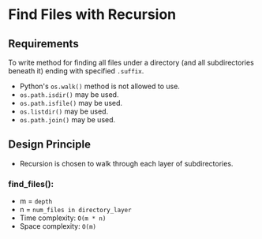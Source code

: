# Find Files with Recursion

## Requirements
To write method for finding all files under a directory (and all subdirectories beneath it) ending with specified `.suffix`.

- Python's `os.walk()` method is not allowed to use.
- `os.path.isdir()` may be used.
- `os.path.isfile()` may be used.
- `os.listdir()` may be used.
- `os.path.join()` may be used.

## Design Principle
- Recursion is chosen to walk through each layer of subdirectories.

### find_files():
- m = `depth`
- n = `num_files in directory_layer`
- Time complexity: `O(m * n)`
- Space complexity: `O(m)`
